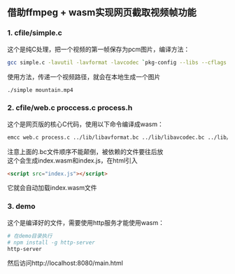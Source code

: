 ## 借助ffmpeg + wasm实现网页截取视频帧功能

### 1. cfile/simple.c  
这个是纯C处理，把一个视频的第一帧保存为pcm图片，编译方法：
```bash
gcc simple.c -lavutil -lavformat -lavcodec `pkg-config --libs --cflags libavutil` `pkg-config --libs --cflags libavformat` `pkg-config --libs --cflags libavcodec` `pkg-config --libs --cflags libswscale` -o simple
```
使用方法，传递一个视频路径，就会在本地生成一个图片
```bash
./simple mountain.mp4
```
### 2. cfile/web.c proccess.c process.h
这个是网页版的核心C代码，使用以下命令编译成wasm：
```bash
emcc web.c process.c ../lib/libavformat.bc ../lib/libavcodec.bc ../lib/libswscale.bc ../lib/libswresample.bc ../lib/libavutil.bc -Os -s WASM=1 -o index.html -s EXTRA_EXPORTED_RUNTIME_METHODS='["ccall", "cwrap"]' -s ALLOW_MEMORY_GROWTH=1 -s TOTAL_MEMORY=167772160
```
注意上面的.bc文件顺序不能颠倒，被依赖的文件要往后放  
这个会生成index.wasm和index.js，在html引入
```html
<script src="index.js"></script>
```
它就会自动加载index.wasm文件

### 3. demo
这个是编译好的文件，需要使用http服务才能使用wasm：
```bash
# 在demo目录执行
# npm install -g http-server
http-server
```
然后访问http://localhost:8080/main.html
